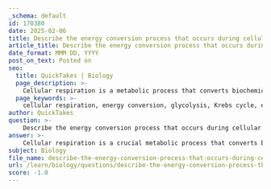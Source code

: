 ```yaml
---
_schema: default
id: 170380
date: 2025-02-06
title: Describe the energy conversion process that occurs during cellular respiration.
article_title: Describe the energy conversion process that occurs during cellular respiration.
date_format: MMM DD, YYYY
post_on_text: Posted on
seo:
  title: QuickTakes | Biology
  page_description: >-
    Cellular respiration is a metabolic process that converts biochemical energy from nutrients into ATP, occurring in three stages: glycolysis, Krebs cycle, and electron transport chain, essential for energy in living organisms.
  page_keywords: >-
    cellular respiration, energy conversion, glycolysis, Krebs cycle, electron transport chain, ATP production, biochemical energy, glucose metabolism, anaerobic process, mitochondria, NADH, FADH2, chemiosmosis, proton gradient, oxygen, metabolism, carbon cycle, ecosystem dynamics
author: QuickTakes
question: >-
    Describe the energy conversion process that occurs during cellular respiration.
answer: >-
    Cellular respiration is a crucial metabolic process that converts biochemical energy from nutrients, primarily glucose, into adenosine triphosphate (ATP), which cells use for energy. This process occurs in three main stages: glycolysis, the Krebs cycle, and the electron transport chain. Here’s a detailed description of the energy conversion process during cellular respiration:\n\n### 1. Glycolysis\n- **Location**: Cytoplasm of the cell.\n- **Process**: Glycolysis begins with one molecule of glucose (C₆H₁₂O₆) and breaks it down into two molecules of pyruvate. This process does not require oxygen (anaerobic) and produces a small amount of ATP (2 ATP molecules) and NADH, which is an electron carrier. The overall reaction for glycolysis can be summarized as:\n  $$\n  C_6H_{12}O_6 \rightarrow 2 C_3H_4O_3 + 2 \text{ATP} + 2 \text{NADH}\n  $$\n\n### 2. Krebs Cycle (Citric Acid Cycle)\n- **Location**: Mitochondria.\n- **Process**: The pyruvate produced in glycolysis is transported into the mitochondria, where it is converted into acetyl-CoA before entering the Krebs cycle. During this cycle, acetyl-CoA is further broken down, releasing carbon dioxide (CO₂) as a waste product. The Krebs cycle also generates additional electron carriers (NADH and FADH₂) and a small amount of ATP. The overall reaction can be summarized as:\n  $$\n  2 C_3H_4O_3 + 6 O_2 \rightarrow 6 CO_2 + 2 ATP + 8 \text{NADH} + 2 \text{FADH}_2\n  $$\n\n### 3. Electron Transport Chain (ETC)\n- **Location**: Inner mitochondrial membrane.\n- **Process**: The NADH and FADH₂ produced in the previous stages donate electrons to the electron transport chain. As electrons move through a series of proteins in the inner mitochondrial membrane, they release energy, which is used to pump protons (H⁺ ions) into the intermembrane space, creating a proton gradient. This gradient drives protons back into the mitochondrial matrix through ATP synthase, a process known as chemiosmosis, leading to the production of a large amount of ATP (approximately 28-34 ATP molecules). The final electron acceptor in the chain is oxygen, which combines with electrons and protons to form water (H₂O). The overall reaction for the electron transport chain can be summarized as:\n  $$\n  10 \text{NADH} + 2 \text{FADH}_2 + 6 O_2 \rightarrow 28-34 \text{ATP} + 6 H_2O\n  $$\n\n### Summary\nThe overall equation for cellular respiration can be summarized as:\n$$\nC_6H_{12}O_6 + 6 O_2 \rightarrow 6 CO_2 + 6 H_2O + 36-38 \text{ATP}\n$$\nThis process is essential for all living organisms as it provides the energy required for various cellular functions, including growth, reproduction, and maintenance. The conversion of chemical energy stored in glucose into ATP is a vital aspect of energy flow in biological systems, linking cellular respiration with the broader carbon cycle and ecosystem dynamics.
subject: Biology
file_name: describe-the-energy-conversion-process-that-occurs-during-cellular-respiration.md
url: /learn/biology/questions/describe-the-energy-conversion-process-that-occurs-during-cellular-respiration
score: -1.0
---
```


&nbsp;